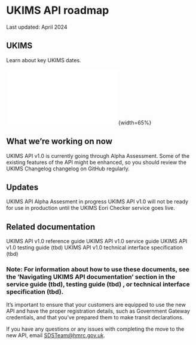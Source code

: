 # UKIMS API roadmap
Last updated: April 2024

## UKIMS
Learn about key UKIMS dates.

![Image Title](./path/to/image.pdf){width=65%}

## What we’re working on now
UKIMS API v1.0 is currently going through Alpha Assessment. Some of the existing features of the API might be enhanced, so you should review the UKIMS Changelog changelog on GitHub regularly.

## Updates

UKIMS API Alpha Assesment in progress
UKIMS API v1.0 will not be ready for use in production until the UKIMS Eori Checker service goes live.

## Related documentation
UKIMS API v1.0 reference guide
UKIMS API v1.0 service guide
UKIMS API v1.0 testing guide (tbd)
UKIMS API v1.0 technical interface specification (tbd)

### Note: For information about how to use these documents, see the ‘Navigating UKIMS API documentation’ section in the service guide (tbd), testing guide (tbd) , or technical interface specification (tbd).
It’s important to ensure that your customers are equipped to use the new API and have the proper registration details, such as Government Gateway credentials, and that you’ve prepared them to make transit declarations.

If you have any questions or any issues with completing the move to the new API, email SDSTeam@hmrc.gov.uk.


